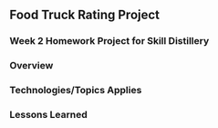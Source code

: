 ## Food Truck Rating Project

### Week 2 Homework Project for Skill Distillery

### Overview

### Technologies/Topics Applies

### Lessons Learned
